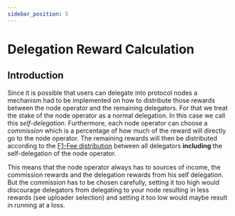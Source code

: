 ```yaml
---
sidebar_position: 5
---
```


# Delegation Reward Calculation

## Introduction

Since it is possible that users can delegate into protocol nodes a mechanism had to be implemented on how to distribute those rewards between the node operator and the remaining delegators. For that we treat the stake of the node operator as a normal delegation. In this case we call this *self-delegation*. Furthermore, each node operator can choose a *commission* which is a percentage of how much of the reward will directly go to the node operator. The remaining rewards will then be distributed according to the [F1-Fee distribution](https://drops.dagstuhl.de/opus/volltexte/2020/11974/pdf/OASIcs-Tokenomics-2019-10.pdf) between all delegators **including** the self-delegation of the node operator.

This means that the node operator always has to sources of income, the commission rewards and the delegation rewards from his self delegation. But the commission has to be chosen carefully, setting it too high would discourage delegators from delegating to your node resulting in less rewards (see uploader selection) and setting it too low would maybe result in running at a loss.

